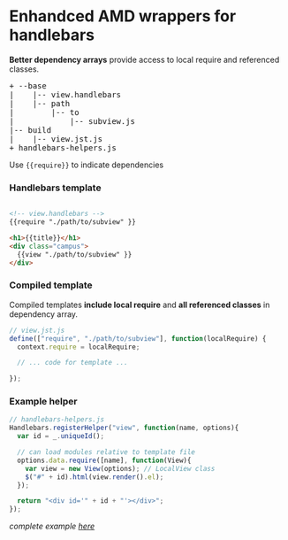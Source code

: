 # Enhandced AMD wrappers for handlebars

**Better dependency arrays** provide access to local require and referenced classes.

<pre>
+ --base
|    |-- view.handlebars
|    |-- path
|        |-- to
|            |-- subview.js
|-- build
|    |-- view.jst.js
+ handlebars-helpers.js
</pre>

Use `{{require}}` to indicate dependencies

### Handlebars template

```html

<!-- view.handlebars -->
{{require "./path/to/subview" }}

<h1>{{title}}</h1>
<div class="campus">
  {{view "./path/to/subview" }}
</div>
```

### Compiled template
Compiled templates **include local require** and **all referenced classes** in dependency array.

```javascript
// view.jst.js
define(["require", "./path/to/subview"], function(localRequire) {
  context.require = localRequire;

  // ... code for template ...

});
```
### Example helper

```javascript
// handlebars-helpers.js
Handlebars.registerHelper("view", function(name, options){
  var id = _.uniqueId();

  // can load modules relative to template file
  options.data.require([name], function(View){
    var view = new View(options); // LocalView class
    $("#" + id).html(view.render().el);
  });

  return "<div id='" + id + "'></div>";
});

```

*complete example [here](https://github.com/will-ob/backbone-handlebars-amd/blob/master/src/backbone_handlebars.coffee)*

